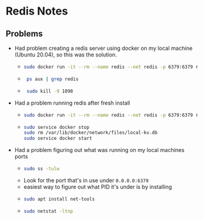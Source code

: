 # Redis Notes

## Problems

-   Had problem creating a redis server using docker on my local machine (Ubuntu 20.04), so this was the solution.
    -   ```bash
        sudo docker run -it --rm --name redis --net redis -p 6379:6379 redis
        ```
    -   ```bash
         ps aux | grep redis
        ```
    -   ```bash
         sudo kill -9 1098
        ```
-   Had a problem running redis after fresh install
    -   ```bash
        sudo docker run -it --rm --name redis --net redis -p 6379:6379 redis
        ```
    -   ```bash
        sudo service docker stop
        sudo rm /var/lib/docker/network/files/local-kv.db
        sudo service docker start
        ```
-   Had a problem figuring out what was running on my local machines ports
    -   ```bash
        sudo ss -tulw
        ```
    -   Look for the port that's in use under `0.0.0.0:6379`
    -   easiest way to figure out what PID it's under is by installing
    -   ```bash
        sudo apt install net-tools
        ```
    -   ```bash
        sudo netstat -ltnp
        ```
